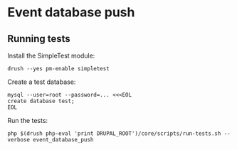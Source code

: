 # Event database push

## Running tests


Install the SimpleTest module:

```
drush --yes pm-enable simpletest
```

Create a test database:

```
mysql --user=root --password=... <<<EOL
create database test;
EOL
```

Run the tests:

```
php $(drush php-eval 'print DRUPAL_ROOT')/core/scripts/run-tests.sh --verbose event_database_push
```
